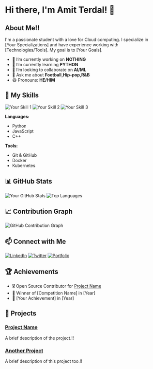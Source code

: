 # Hi there, I'm Amit Terdal! 👋 
## About Me!!

I'm a passionate student with a love for Cloud computing. I specialize in [Your Specializations] and have experience working with [Technologies/Tools]. My goal is to [Your Goals].

- 🔭 I’m currently working on **NOTHING**
- 🌱 I’m currently learning **PYTHON**
- 👯 I’m looking to collaborate on **AI/ML**
- 💬 Ask me about **Football,Hip-pop,R&B**
- 😄 Pronouns: **HE/HIM**

## 🚀 My Skills

![Your Skill 1](https://img.shields.io/badge/Skill1-Important-?style=flat&logo=YourLogo&logoColor=white)
![Your Skill 2](https://img.shields.io/badge/Skill2-Important-?style=flat&logo=YourLogo&logoColor=white)
![Your Skill 3](https://img.shields.io/badge/Skill3-Important-?style=flat&logo=YourLogo&logoColor=white)

**Languages:**
- Python
- JavaScript
- C++

**Tools:**
- Git & GitHub
- Docker
- Kubernetes

## 📊 GitHub Stats

![Your GitHub Stats](https://github-readme-stats.vercel.app/api?username=amitterdal2906&show_icons=true&theme=radical)
![Top Languages](https://github-readme-stats.vercel.app/api/top-langs/?username=amitterdal2906&layout=compact&theme=radical)

## 📈 Contribution Graph

![GitHub Contribution Graph](https://github.com/amitterdal2906/github-readme-activity-graph)

## 📫 Connect with Me

[![LinkedIn](https://img.shields.io/badge/LinkedIn-Important-?style=flat&logo=linkedin&logoColor=white)](https://www.linkedin.com/in/yourprofile)
[![Twitter](https://img.shields.io/badge/Twitter-Important-?style=flat&logo=twitter&logoColor=white)](https://twitter.com/yourhandle)
[![Portfolio](https://img.shields.io/badge/Portfolio-Important-?style=flat&logo=About.me&logoColor=white)](https://yourportfolio.com)

## 🏆 Achievements

- 🎖️ Open Source Contributor for [Project Name](https://github.com/project)
- 🥇 Winner of [Competition Name] in [Year]
- 🏅 [Your Achievement] in [Year]

## 🎨 Projects

### [Project Name](https://github.com/amitterdal2906/project)
A brief description of the project.!!

### [Another Project](https://github.com/amitterdal2906/anotherproject)
A brief description of this project too.!!
